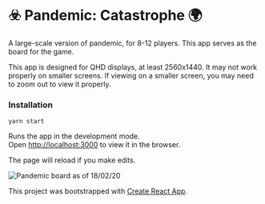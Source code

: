 # ☣️ Pandemic: Catastrophe 🌍

A large-scale version of pandemic, for 8-12 players. This app serves as the board for the game.

This app is designed for QHD displays, at least 2560x1440. It may not work properly on smaller screens.
If viewing on a smaller screen, you may need to zoom out to view it properly.

### Installation

`yarn start`

Runs the app in the development mode.<br />
Open [http://localhost:3000](http://localhost:3000) to view it in the browser.

The page will reload if you make edits.<br />

![Pandemic board as of 18/02/20](https://user-images.githubusercontent.com/32373811/74722427-d0033380-5230-11ea-9e10-090743cc34e2.png)

This project was bootstrapped with [Create React App](https://github.com/facebook/create-react-app).
